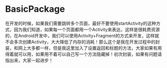 # BasicPackage
在开发的时候，如果我们需要跳转多个页面，最好不要使用startActivity的这种方式，因为我们知道，如果每一个页面都用一个Activity来表达，这样是很耗费资源的，在Android开发中，我们可以使用Activity+Fragment的方式来开发，这样就不会多次创建Activity，大大降低了内存的消耗！那么这个是我在开发过程中的封装，和网上大多都一样，但是我这里加入了设置返回和标题的方法，大家如果有用得着就可以用，如果用不着可以自己写一个方法隐藏掉！初次封装，如果有问题请指出来，大家一起进步！
